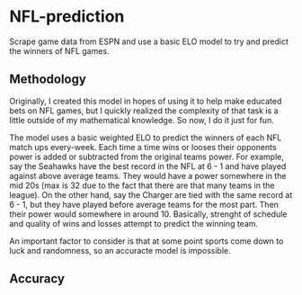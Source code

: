 # NFL-prediction
Scrape game data from ESPN and use a basic ELO model to try and predict the winners of NFL games.

## Methodology

Originally, I created this model in hopes of using it to help make educated bets on NFL games, but I quickly realized the complexity of that task is a little outside of my mathematical knowledge. So now, I do it just for fun.

The model uses a basic weighted ELO to predict the winners of each NFL match ups every-week. Each time a time wins or looses their opponents power is added or subtracted from the original teams power. For example, say the Seahawks have the best record in the NFL at 6 - 1 and have played against above average teams. They would have a power somewhere in the mid 20s (max is 32 due to the fact that there are that many teams in the league). On the other hand, say the Charger are tied with the same record at 6 - 1, but they have played before average teams for the most part. Then their power would somewhere in around 10. Basically, strenght of schedule and quality of wins and losses attempt to predict the winning team.

An important factor to consider is that at some point sports come down to luck and randomness, so an accuracte model is impossible.

## Accuracy
